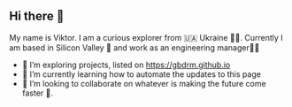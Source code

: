 ## Hi there 👋

My name is Viktor. I am a curious explorer from 🇺🇦 Ukraine 💛💙.
Currently I am based in Silicon Valley 🌉 and work as an engineering manager👨‍💻

- 🔭 I’m exploring projects, listed on https://gbdrm.github.io
- 🌱 I’m currently learning how to automate the updates to this page
- 👯 I’m looking to collaborate on whatever is making the future come faster 🤖.

<!--
**gbdrm/gbdrm** is a ✨ _special_ ✨ repository because its `README.md` (this file) appears on your GitHub profile.

Here are some ideas to get you started:

- 🔭 I’m currently working on ...
- 🌱 I’m currently learning ...
- 👯 I’m looking to collaborate on ...
- 
- 💬 Ask me about ...
- 📫 How to reach me: ...
- ⚡ Fun fact: ...
-->
